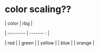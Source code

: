 # color scaling?? 

| color | rbg |

| :-------- | ------- : |

| red | 
| green |
| yellow |
| blue |
| orange |

